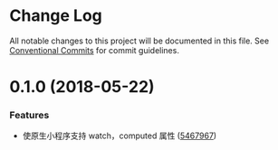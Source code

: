 # Change Log

All notable changes to this project will be documented in this file.
See [Conventional Commits](https://conventionalcommits.org) for commit guidelines.

<a name="0.1.0"></a>
# 0.1.0 (2018-05-22)


### Features

* 使原生小程序支持 watch，computed 属性 ([5467967](https://github.com/tolerance-go/weapp-cli/commit/5467967))
